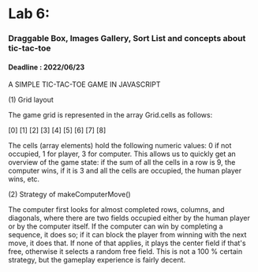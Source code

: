 # Lab 6:
### Draggable Box, Images Gallery, Sort List and concepts about tic-tac-toe


#### Deadline : 2022/06/23





A SIMPLE TIC-TAC-TOE GAME IN JAVASCRIPT

(1) Grid layout

The game grid is represented in the array Grid.cells as follows:

[0] [1] [2]
[3] [4] [5]
[6] [7] [8]

The cells (array elements) hold the following numeric values:
0 if not occupied, 1 for player, 3 for computer.
This allows us to quickly get an overview of the game state:
if the sum of all the cells in a row is 9, the computer wins,
if it is 3 and all the cells are occupied, the human player wins,
etc.

(2) Strategy of makeComputerMove()

The computer first  looks for almost completed rows, columns, and
diagonals, where there are two fields occupied either by the human
player or by the computer itself. If the computer can win by
completing a sequence, it does so; if it can block the player from
winning with the next move, it does that. If none of that applies,
it plays the center field if that's free, otherwise it selects a
random free field. This is not a 100 % certain strategy, but the
gameplay experience is fairly decent.